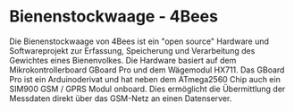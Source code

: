 # Bienenstockwaage - 4Bees
Die Bienenstockwaage von 4Bees ist ein "open source" Hardware und Softwareprojekt zur Erfassung, Speicherung und Verarbeitung des Gewichtes eines Bienenvolkes. Die Hardware basiert auf dem Mikrokontrollerboard GBoard Pro und dem Wägemodul HX711. 
Das GBoard Pro ist ein Arduinoderivat und hat neben dem ATmega2560 Chip auch ein SIM900 GSM / GPRS Modul onboard. Dies ermöglicht die Übermittlung der Messdaten direkt über das GSM-Netz an einen Datenserver.
